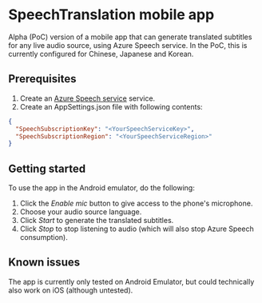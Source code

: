 # SpeechTranslation mobile app
Alpha (PoC) version of a mobile app that can generate translated subtitles for any live audio source, using Azure Speech service.
In the PoC, this is currently configured for Chinese, Japanese and Korean. 

## Prerequisites
1. Create an [Azure Speech service](https://docs.microsoft.com/en-us/azure/cognitive-services/speech-service/overview#try-the-speech-service-for-free) service. 
2. Create an AppSettings.json file with following contents:

```json
{
  "SpeechSubscriptionKey": "<YourSpeechServiceKey>",
  "SpeechSubscriptionRegion": "<YourSpeechServiceRegion>"
}
```

## Getting started
To use the app in the  Android emulator, do the following: 
1. Click the *Enable mic* button to give access to the phone's microphone.
2. Choose your audio source language.
3. Click *Start* to generate the translated subtitles. 
4. Click *Stop* to stop listening to audio (which will also stop Azure Speech consumption).

## Known issues
The app is currently only tested on Android Emulator, but could technically also work on iOS (although untested).
